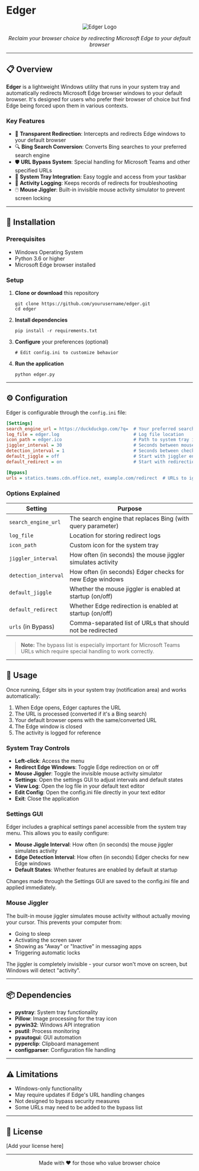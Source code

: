 # Edger

<div align="center">

![Edger Logo](edger.ico)

*Reclaim your browser choice by redirecting Microsoft Edge to your default browser*

</div>

---

## 📋 Overview

**Edger** is a lightweight Windows utility that runs in your system tray and automatically redirects Microsoft Edge browser windows to your default browser. It's designed for users who prefer their browser of choice but find Edge being forced upon them in various contexts.

### Key Features

- 🔄 **Transparent Redirection**: Intercepts and redirects Edge windows to your default browser
- 🔍 **Bing Search Conversion**: Converts Bing searches to your preferred search engine
- 🛡️ **URL Bypass System**: Special handling for Microsoft Teams and other specified URLs
- 🔔 **System Tray Integration**: Easy toggle and access from your taskbar
- 📝 **Activity Logging**: Keeps records of redirects for troubleshooting
- 🖱️ **Mouse Jiggler**: Built-in invisible mouse activity simulator to prevent screen locking

---

## 🚀 Installation

### Prerequisites

- Windows Operating System
- Python 3.6 or higher
- Microsoft Edge browser installed

### Setup

1. **Clone or download** this repository
   ```
   git clone https://github.com/yourusername/edger.git
   cd edger
   ```

2. **Install dependencies**
   ```
   pip install -r requirements.txt
   ```

3. **Configure** your preferences (optional)
   ```
   # Edit config.ini to customize behavior
   ```

4. **Run the application**
   ```
   python edger.py
   ```

---

## ⚙️ Configuration

Edger is configurable through the `config.ini` file:

```ini
[Settings]
search_engine_url = https://duckduckgo.com/?q=  # Your preferred search engine
log_file = edger.log                            # Log file location
icon_path = edger.ico                           # Path to system tray icon
jiggler_interval = 30                           # Seconds between mouse jiggle actions
detection_interval = 1                          # Seconds between checks for new Edge windows
default_jiggle = off                            # Start with jiggler enabled (on/off)
default_redirect = on                           # Start with redirection enabled (on/off)

[Bypass]
urls = statics.teams.cdn.office.net, example.com/redirect  # URLs to ignore
```

### Options Explained

| Setting | Purpose |
|---------|---------|
| `search_engine_url` | The search engine that replaces Bing (with query parameter) |
| `log_file` | Location for storing redirect logs |
| `icon_path` | Custom icon for the system tray |
| `jiggler_interval` | How often (in seconds) the mouse jiggler simulates activity |
| `detection_interval` | How often (in seconds) Edger checks for new Edge windows |
| `default_jiggle` | Whether the mouse jiggler is enabled at startup (on/off) |
| `default_redirect` | Whether Edge redirection is enabled at startup (on/off) |
| `urls` (in Bypass) | Comma-separated list of URLs that should not be redirected |

> **Note:** The bypass list is especially important for Microsoft Teams URLs which require special handling to work correctly.

---

## 🔧 Usage

Once running, Edger sits in your system tray (notification area) and works automatically:

1. When Edge opens, Edger captures the URL
2. The URL is processed (converted if it's a Bing search)
3. Your default browser opens with the same/converted URL
4. The Edge window is closed
5. The activity is logged for reference

### System Tray Controls

- **Left-click**: Access the menu
- **Redirect Edge Windows**: Toggle Edge redirection on or off
- **Mouse Jiggler**: Toggle the invisible mouse activity simulator
- **Settings**: Open the settings GUI to adjust intervals and default states
- **View Log**: Open the log file in your default text editor
- **Edit Config**: Open the config.ini file directly in your text editor
- **Exit**: Close the application

### Settings GUI

Edger includes a graphical settings panel accessible from the system tray menu. This allows you to easily configure:

- **Mouse Jiggle Interval**: How often (in seconds) the mouse jiggler simulates activity
- **Edge Detection Interval**: How often (in seconds) Edger checks for new Edge windows
- **Default States**: Whether features are enabled by default at startup

Changes made through the Settings GUI are saved to the config.ini file and applied immediately.

### Mouse Jiggler

The built-in mouse jiggler simulates mouse activity without actually moving your cursor. This prevents your computer from:
- Going to sleep
- Activating the screen saver
- Showing as "Away" or "Inactive" in messaging apps
- Triggering automatic locks

The jiggler is completely invisible - your cursor won't move on screen, but Windows will detect "activity".

---

## 📦 Dependencies

- **pystray**: System tray functionality
- **Pillow**: Image processing for the tray icon
- **pywin32**: Windows API integration
- **psutil**: Process monitoring
- **pyautogui**: GUI automation
- **pyperclip**: Clipboard management
- **configparser**: Configuration file handling

---

## ⚠️ Limitations

- Windows-only functionality
- May require updates if Edge's URL handling changes
- Not designed to bypass security measures
- Some URLs may need to be added to the bypass list

---

## 📄 License

[Add your license here]

---

<div align="center">
<p>Made with ❤️ for those who value browser choice</p>
</div> 